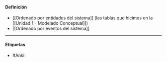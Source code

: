 #### Definición
- [[Ordenado por entidades del sistema]] (las tablas que hicimos en la [[Unidad 1 - Modelado Conceptual]])
- [[Ordenado por eventos del sistema]]
***
#### Etiquetas
- #Anki 